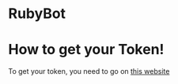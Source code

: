 # RubyBot

# How to get your Token!
To get your token, you need to go on [this website](https://discord.com/developers/applications)